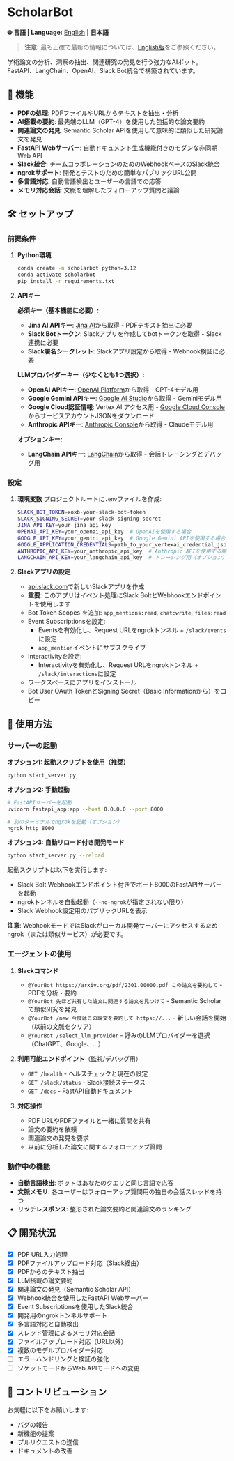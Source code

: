 # ScholarBot

**🌐 言語 | Language:** [English](README.md) | **日本語**

> **注意:** 最も正確で最新の情報については、[English版](README.md)をご参照ください。

学術論文の分析、洞察の抽出、関連研究の発見を行う強力なAIボット。FastAPI、LangChain、OpenAI、Slack Bot統合で構築されています。

## 🚀 機能

- **PDFの処理**: PDFファイルやURLからテキストを抽出・分析
- **AI搭載の要約**: 最先端のLLM（GPT-4）を使用した包括的な論文要約
- **関連論文の発見**: Semantic Scholar APIを使用して意味的に類似した研究論文を発見
- **FastAPI Webサーバー**: 自動ドキュメント生成機能付きのモダンな非同期Web API
- **Slack統合**: チームコラボレーションのためのWebhookベースのSlack統合
- **ngrokサポート**: 開発とテストのための簡単なパブリックURL公開
- **多言語対応**: 自動言語検出とユーザーの言語での応答
- **メモリ対応会話**: 文脈を理解したフォローアップ質問と議論

## 🛠️ セットアップ

### 前提条件

1. **Python環境**
   ```bash
   conda create -n scholarbot python=3.12
   conda activate scholarbot
   pip install -r requirements.txt
   ```

2. **APIキー**
   
   **必須キー（基本機能に必要）:**
   - **Jina AI APIキー**: [Jina AI](https://jina.ai/)から取得 - PDFテキスト抽出に必要
   - **Slack Botトークン**: Slackアプリを作成してbotトークンを取得 - Slack連携に必要
   - **Slack署名シークレット**: Slackアプリ設定から取得 - Webhook検証に必要
   
   **LLMプロバイダーキー（少なくとも1つ選択）:**
   - **OpenAI APIキー**: [OpenAI Platform](https://platform.openai.com/api-keys)から取得 - GPT-4モデル用
   - **Google Gemini APIキー**: [Google AI Studio](https://aistudio.google.com/)から取得 - Geminiモデル用
   - **Google Cloud認証情報**: Vertex AI アクセス用 - [Google Cloud Console](https://console.cloud.google.com/)からサービスアカウントJSONをダウンロード
   - **Anthropic APIキー**: [Anthropic Console](https://console.anthropic.com/)から取得 - Claudeモデル用
   
   **オプションキー:**
   - **LangChain APIキー**: [LangChain](https://smith.langchain.com/)から取得 - 会話トレーシングとデバッグ用

### 設定

1. **環境変数**
   プロジェクトルートに`.env`ファイルを作成:
   ```bash
   SLACK_BOT_TOKEN=xoxb-your-slack-bot-token
   SLACK_SIGNING_SECRET=your-slack-signing-secret
   JINA_API_KEY=your_jina_api_key
   OPENAI_API_KEY=your_openai_api_key  # OpenAIを使用する場合
   GOOGLE_API_KEY=your_gemini_api_key  # Google Gemini APIを使用する場合
   GOOGLE_APPLICATION_CREDENTIALS=path_to_your_vertexai_credential_json # Google VertexAI APIを使用する場合
   ANTHROPIC_API_KEY=your_anthropic_api_key  # Anthropic APIを使用する場合
   LANGCHAIN_API_KEY=your_langchain_api_key  # トレーシング用（オプション）
   ```

2. **Slackアプリの設定**
   - [api.slack.com](https://api.slack.com/apps)で新しいSlackアプリを作成
   - **重要**: このアプリはイベント処理にSlack BoltとWebhookエンドポイントを使用します
   - Bot Token Scopes を追加: `app_mentions:read`, `chat:write`, `files:read`
   - Event Subscriptionsを設定:
     - Eventsを有効化し、Request URLをngrokトンネル + `/slack/events`に設定
     - `app_mention`イベントにサブスクライブ
   - Interactivityを設定:
     - Interactivityを有効化し、Request URLをngrokトンネル + `/slack/interactions`に設定
   - ワークスペースにアプリをインストール
   - Bot User OAuth TokenとSigning Secret（Basic Informationから）をコピー

## 🚀 使用方法

### サーバーの起動

**オプション1: 起動スクリプトを使用（推奨）**
```bash
python start_server.py
```

**オプション2: 手動起動**
```bash
# FastAPIサーバーを起動
uvicorn fastapi_app:app --host 0.0.0.0 --port 8000

# 別のターミナルでngrokを起動（オプション）
ngrok http 8000
```

**オプション3: 自動リロード付き開発モード**
```bash
python start_server.py --reload
```

起動スクリプトは以下を実行します:
- Slack Bolt Webhookエンドポイント付きでポート8000のFastAPIサーバーを起動
- ngrokトンネルを自動起動（`--no-ngrok`が指定されない限り）
- Slack Webhook設定用のパブリックURLを表示

**注意**: WebhookモードではSlackがローカル開発サーバーにアクセスするためngrok（または類似サービス）が必要です。

### エージェントの使用

1. **Slackコマンド**
   - `@YourBot https://arxiv.org/pdf/2301.00000.pdf この論文を要約して` - PDFを分析・要約
   - `@YourBot 先ほど共有した論文に関連する論文を見つけて` - Semantic Scholarで類似研究を発見
   - `@YourBot /new 今度はこの論文を要約して https://...` - 新しい会話を開始（以前の文脈をクリア）
   - `@YourBot /select_llm_provider` - 好みのLLMプロバイダーを選択（ChatGPT、Google、...）

2. **利用可能エンドポイント**（監視/デバッグ用）
   - `GET /health` - ヘルスチェックと現在の設定
   - `GET /slack/status` - Slack接続ステータス
   - `GET /docs` - FastAPI自動ドキュメント

3. **対応操作**
   - PDF URLやPDFファイルと一緒に質問を共有
   - 論文の要約を依頼
   - 関連論文の発見を要求
   - 以前に分析した論文に関するフォローアップ質問

### 動作中の機能

- **自動言語検出**: ボットはあなたのクエリと同じ言語で応答
- **文脈メモリ**: 各ユーザーはフォローアップ質問用の独自の会話スレッドを持つ
- **リッチレスポンス**: 整形された論文要約と関連論文のランキング

## 📋 開発状況

- [x] PDF URL入力処理
- [x] PDFファイルアップロード対応（Slack経由）
- [x] PDFからのテキスト抽出
- [x] LLM搭載の論文要約
- [x] 関連論文の発見（Semantic Scholar API）
- [x] Webhook統合を使用したFastAPI Webサーバー
- [x] Event Subscriptionsを使用したSlack統合
- [x] 開発用のngrokトンネルサポート
- [x] 多言語対応と自動検出
- [x] スレッド管理によるメモリ対応会話
- [x] ファイルアップロード対応（URL以外）
- [x] 複数のモデルプロバイダー対応
- [ ] エラーハンドリングと検証の強化
- [ ] ソケットモードからWeb APIモードへの変更

## 🤝 コントリビューション

お気軽に以下をお願いします:
- バグの報告
- 新機能の提案
- プルリクエストの送信
- ドキュメントの改善
